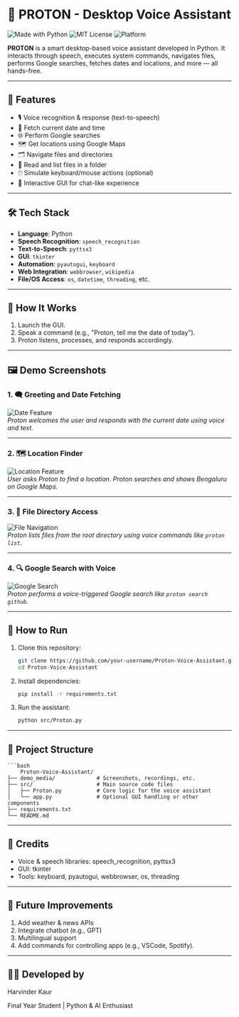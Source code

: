 # 🧠 PROTON - Desktop Voice Assistant
![Made with Python](https://img.shields.io/badge/Made%20with-Python-3776AB?style=for-the-badge&logo=python&logoColor=white)
![MIT License](https://img.shields.io/badge/License-MIT-green?style=for-the-badge)
![Platform](https://img.shields.io/badge/Platform-Windows%20%7C%20Linux-blue?style=for-the-badge)

**PROTON** is a smart desktop-based voice assistant developed in Python. It interacts through speech, executes system commands, navigates files, performs Google searches, fetches dates and locations, and more — all hands-free.

---

## 🌟 Features

- 🎙️ Voice recognition & response (text-to-speech)
- 📅 Fetch current date and time
- 🌐 Perform Google searches
- 🗺️ Get locations using Google Maps
- 🗂️ Navigate files and directories
- 📂 Read and list files in a folder
- 🖱️ Simulate keyboard/mouse actions (optional)
- 🎯 Interactive GUI for chat-like experience

---

## 🛠️ Tech Stack

- **Language**: Python
- **Speech Recognition**: `speech_recognition`
- **Text-to-Speech**: `pyttsx3`
- **GUI**: `tkinter`
- **Automation**: `pyautogui`, `keyboard`
- **Web Integration**: `webbrowser`, `wikipedia`
- **File/OS Access**: `os`, `datetime`, `threading`, etc.

---

## 🧪 How It Works

1. Launch the GUI.
2. Speak a command (e.g., "Proton, tell me the date of today").
3. Proton listens, processes, and responds accordingly.

---

## 🖼️ Demo Screenshots

### 1. 🗨️ Greeting and Date Fetching  
![Date Feature](./Screenshot%20(255).png)  
*Proton welcomes the user and responds with the current date using voice and text.*

---

### 2. 🗺️ Location Finder  
![Location Feature](./Screenshot%20(257).png)  
*User asks Proton to find a location. Proton searches and shows Bengaluru on Google Maps.*

---

### 3. 📂 File Directory Access  
![File Navigation](./Screenshot%20(258).png)  
*Proton lists files from the root directory using voice commands like `proton list`.*

---

### 4. 🔍 Google Search with Voice  
![Google Search](./Screenshot%20(256).png)  
*Proton performs a voice-triggered Google search like `proton search github`.*

---

## 🚀 How to Run

1. Clone this repository:
   ```bash
   git clone https://github.com/your-username/Proton-Voice-Assistant.git
   cd Proton-Voice-Assistant

2. Install dependencies:
   ```bash
   pip install -r requirements.txt

3. Run the assistant:
   ```bash
   python src/Proton.py
---
## 📁 Project Structure
    ```bash
        Proton-Voice-Assistant/
    ├── demo_media/             # Screenshots, recordings, etc.
    ├── src/                    # Main source code files
    │   ├── Proton.py           # Core logic for the voice assistant
    │   └── app.py              # Optional GUI handling or other components
    ├── requirements.txt
    └── README.md
---

##  🙌 Credits
- Voice & speech libraries: speech_recognition, pyttsx3
- GUI: tkinter
- Tools: keyboard, pyautogui, webbrowser, os, threading

---

## 📌 Future Improvements

1. Add weather & news APIs
2. Integrate chatbot (e.g., GPT)
3. Multilingual support
4. Add commands for controlling apps (e.g., VSCode, Spotify).
---

## 🧑‍💻 Developed by

Harvinder Kaur

Final Year Student | Python & AI Enthusiast


